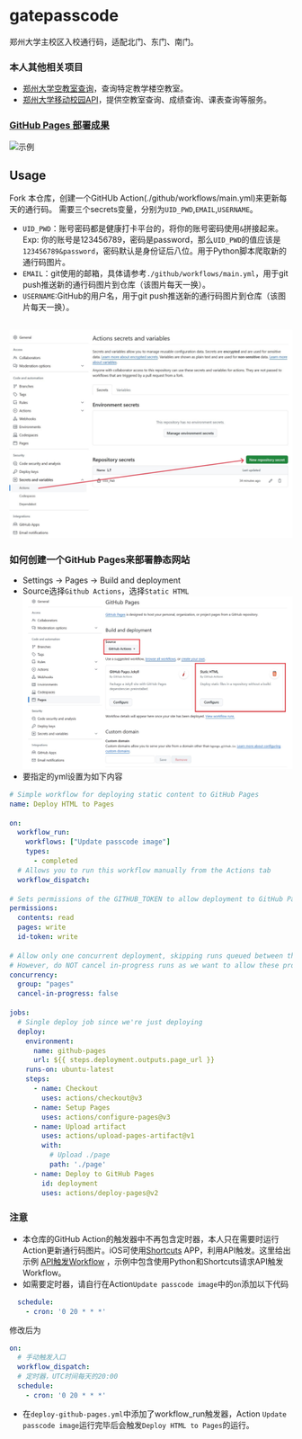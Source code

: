 # gatepasscode
郑州大学主校区入校通行码，适配北门、东门、南门。

### 本人其他相关项目
* [郑州大学空教室查询](https://github.com/TorCroft/ZZU-ClassRoom)，查询特定教学楼空教室。
* [郑州大学移动校园API](https://github.com/TorCroft/ZZU-API)，提供空教室查询、成绩查询、课表查询等服务。
### [GitHub Pages 部署成果](https://torcroft.github.io/gatepasscode/)
![示例](https://github.com/TorCroft/gatepasscode/blob/main/README_IMAGES/WebsitePreview.png)

## Usage
Fork 本仓库，创建一个GitHUb Action(./github/workflows/main.yml)来更新每天的通行码。
需要三个secrets变量，分别为`UID_PWD`,`EMAIL`,`USERNAME`。
* `UID_PWD`：账号密码都是健康打卡平台的，将你的账号密码使用`&`拼接起来。<br>Exp: 你的账号是123456789，密码是password，那么`UID_PWD`的值应该是`123456789&password`，密码默认是身份证后八位。用于Python脚本爬取新的通行码图片。
* `EMAIL`：git使用的邮箱，具体请参考`./github/workflows/main.yml`，用于git push推送新的通行码图片到仓库（该图片每天一换）。
* `USERNAME`:GitHub的用户名，用于git push推送新的通行码图片到仓库（该图片每天一换）。

<br>![示例](https://github.com/TorCroft/gatepasscode/blob/main/README_IMAGES/secrets.jpg)

### 如何创建一个GitHub Pages来部署静态网站
* Settings -> Pages -> Build and deployment
* Source选择`Github Actions`，选择`Static HTML`<br>![](https://github.com/TorCroft/gatepasscode/blob/main/README_IMAGES/page.jpg)
* 要指定的yml设置为如下内容
``` yml
# Simple workflow for deploying static content to GitHub Pages
name: Deploy HTML to Pages

on:
  workflow_run:
    workflows: ["Update passcode image"]
    types:
      - completed
  # Allows you to run this workflow manually from the Actions tab
  workflow_dispatch:

# Sets permissions of the GITHUB_TOKEN to allow deployment to GitHub Pages
permissions:
  contents: read
  pages: write
  id-token: write

# Allow only one concurrent deployment, skipping runs queued between the run in-progress and latest queued.
# However, do NOT cancel in-progress runs as we want to allow these production deployments to complete.
concurrency:
  group: "pages"
  cancel-in-progress: false

jobs:
  # Single deploy job since we're just deploying
  deploy:
    environment:
      name: github-pages
      url: ${{ steps.deployment.outputs.page_url }}
    runs-on: ubuntu-latest
    steps:
      - name: Checkout
        uses: actions/checkout@v3
      - name: Setup Pages
        uses: actions/configure-pages@v3
      - name: Upload artifact
        uses: actions/upload-pages-artifact@v1
        with:
          # Upload ./page
          path: './page'
      - name: Deploy to GitHub Pages
        id: deployment
        uses: actions/deploy-pages@v2
```
### 注意
* 本仓库的GitHub Action的触发器中不再包含定时器，本人只在需要时运行Action更新通行码图片。iOS可使用[Shortcuts](https://apps.apple.com/app/shortcuts/id915249334) APP，利用API触发。这里给出示例 [API触发Workflow](https://github.com/TorCroft/gatepasscode/blob/main/How-to-Run-Workflow-via-API.md) ，示例中包含使用Python和Shortcuts请求API触发Workflow。
* 如需要定时器，请自行在Action`Update passcode image`中的`on`添加以下代码
``` yaml
  schedule:
    - cron: '0 20 * * *'
```
修改后为
``` yaml
on:
  # 手动触发入口
  workflow_dispatch:
  # 定时器，UTC时间每天的20:00
  schedule:
    - cron: '0 20 * * *'
```
* 在`deploy-github-pages.yml`中添加了workflow_run触发器，Action `Update passcode image`运行完毕后会触发`Deploy HTML to Pages`的运行。

